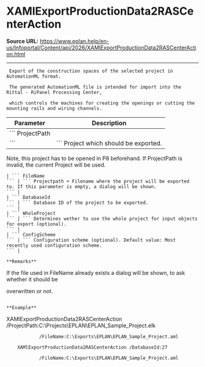 # XAMlExportProductionData2RASCenterAction

**Source URL:** https://www.eplan.help/en-us/Infoportal/Content/api/2026/XAMlExportProductionData2RASCenterAction.html

---

```
 Export of the construction spaces of the selected project in AutomationML format.

 The generated AutomationML file is intended for import into the Rittal - RiPanel Processing Center,

 which controls the machines for creating the openings or cutting the mounting rails and wiring channels.

```

| Parameter | Description |
| --- | --- |
| ``` ProjectPath
 ``` | ``` Project which should be exported.
  Note, this project has to be opened in P8 beforehand.
  If ProjectPath is invalid, the current Project will be used.
 ``` |
| ``` FileName
 ``` | ``` Projectpath + Filename where the project will be exported to. If this parameter is empty, a dialog will be shown.
 ``` |
| ``` DatabaseId
 ``` | ``` Database ID of the project to be exported.
 ``` |
| ``` WholeProject
 ``` | ``` Determines wether to use the whole project for input objects for export (optional).
 ``` |
| ``` ConfigScheme
 ``` | ``` Configuration scheme (optional). Default value: Most recently used configuration scheme.
 ``` |

**Remarks**

```
If the file used in FileName already exists a dialog will be shown, to ask whether it should be

 overwritten or not.

```

**Example**

```
   XAMlExportProductionData2RASCenterAction /ProjectPath:C:\Projects\EPLAN\EPLAN_Sample_Project.elk

                /FileName:C:\Exports\EPLAN\EPLAN_Sample_Project.aml

        XAMlExportProductionData2RASCenterAction /DatabaseId:27

                /FileName:C:\Exports\EPLAN\EPLAN_Sample_Project.aml

```